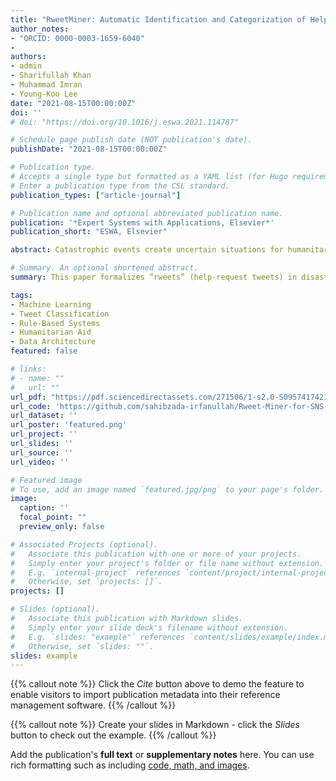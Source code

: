 ```yaml
---
title: "RweetMiner: Automatic Identification and Categorization of Help Requests on Twitter during Disasters"
author_notes:
- "ORCID: 0000-0003-1659-6040"
- 
authors:
- admin
- Sharifullah Khan
- Muhammad Imran
- Young-Koo Lee
date: "2021-08-15T00:00:00Z"
doi: ''
# doi: "https://doi.org/10.1016/j.eswa.2021.114787"

# Schedule page publish date (NOT publication's date).
publishDate: "2021-08-15T00:00:00Z"

# Publication type.
# Accepts a single type but formatted as a YAML list (for Hugo requirements).
# Enter a publication type from the CSL standard.
publication_types: ["article-journal"]

# Publication name and optional abbreviated publication name.
publication: '*Expert Systems with Applications, Elsevier*'
publication_short: "ESWA, Elsevier"

abstract: Catastrophic events create uncertain situations for humanitarian organizations locating and providing aid to affected people. Many people turn to social media during disasters for requesting help and/or providing relief to others. However, the majority of social media posts seeking help could not properly be detected and remained concealed because often they are noisy and ill-formed. Existing systems lack in planning an effective strategy for tweet preprocessing and grasping the contexts of tweets. This research, first of all, formally defines request tweets in the context of social networking sites, hereafter rweets, along with their different primary types and sub-types. Our main contributions are the identification and categorization of rweets. For rweet identification, we employ two approaches, namely a rule-based and logistic regression, and show their high precision and F1 scores. The rweets classification into sub-types such as medical, food, shelter, using logistic regression shows promising results and outperforms exiting works. Finally, we introduce an architecture to store intermediate data to accelerate the development process of the machine learning classifiers.

# Summary. An optional shortened abstract.
summary: This paper formalizes “rweets” (help-request tweets) in disaster contexts, categorizes them into primary types and subtypes, and develops both rule-based and logistic-regression models for their identification and classification (e.g., medical, food, shelter) with high precision and F1 scores. It also presents an intermediate-data storage architecture to streamline the development of these machine-learning classifiers.

tags:
- Machine Learning
- Tweet Classification
- Rule-Based Systems
- Humanitarian Aid
- Data Architecture
featured: false

# links:
# - name: ""
#   url: ""
url_pdf: "https://pdf.sciencedirectassets.com/271506/1-s2.0-S0957417421X00085/1-s2.0-S0957417421002281/main.pdf?X-Amz-Security-Token=IQoJb3JpZ2luX2VjEIP%2F%2F%2F%2F%2F%2F%2F%2F%2F%2FwEaCXVzLWVhc3QtMSJIMEYCIQCp3oJ4R3lSuSk1isi4SWkHo4aB%2BtG1G35%2BKXiqcw86mAIhALGqL4P%2FUF4ouqJ6IAQekT15yvVzB24CX4%2FEkRM7xqrkKrwFCIz%2F%2F%2F%2F%2F%2F%2F%2F%2F%2FwEQBRoMMDU5MDAzNTQ2ODY1Igx7fHuSO%2FFHZJUywkoqkAUqXDuKYd1vtUCPmRDwtlIDI2gptLYDlEB53rTCW29%2Bk6R3R6MU2t%2Fg5BKiALamhHk5ehQn58%2FnYNupaRnQJDIW%2FOszGAVNGcy01eB0XqoYMyE2Vu9XhlutpqexJDen7yem1VNBnuxITWB1nazu7Pxaawi65AQyD7NNgiMnpV%2F6FDDV5PuqzFH6Rzgjj5%2BJwioyAWKCeC8Aaag4lcRBYI%2BMgMPyWHTTh8iu%2Fq22KzA37VXrpFPW%2FZtPBEB3kZoYhuBtowznoWBRBw%2BkTiuRJQSRng5hPzZ6Cpa2w6iXyL0eNc%2BB8NvuNJjhM0CgMkrrI2NjLaFcSPJS6wIwG%2FkiBpTnVRZdHWR86g3Cga4nhm%2B3iatY2VP4XPgp6olibdlUvz%2FXAv8MPz%2FXmVTRaALw176funsvs5UdcA%2B5JYKzD3ShjhQ0xSmywu0pCOqhrZv8ZARnrxVQ3Fj%2Fk3TffIe4s8wlJ3nG9D4aHMAyK%2BY%2FHGuFbUooaXpN6blnCcrfOx1cKeSOa7WimIBUfQ26rdpFIXjdq6C%2FDbIWyIrJgiglhIlO5OEykqBWKee20bfDU6qzR2m9qx4HysGwQgdEPElv%2B7RIlZUS5%2FRIVxEjV0mPigu1Ew9rza0JnXI6ihY%2Byj9abz%2BhUfSPbfOm%2FkG9Ibke940V%2Baq4KFAoLMXeehtMTWutktwF1sP%2FEhz1rW7WlHFfr%2Fj9BHRmSXT7g5Q8sudaUgvFFIQEVbjqa%2FVzvg5wEoEAEg0fd%2F60L0vmJ0lA%2Fa22VaLSI8%2B5ToxI8X9ip9uHFMMBt0ZW2IQ8holdWWIuePBfXDuUhxQMu294PqZQZFAPjRJHDDfOzyYL0Ij40p5LCzZAzfBlHotKvtmH3%2F5nqI5YSDDt57PDBjqwASvB%2Fp4jRzZC4WeEDs5sE0vkjAS8FiAGUEVpErA5l4KlsLCI16vEQiIahrobsgA0SasSm6FPiutm0CvkjzjkQbb%2F899Zr1yOqCBORL9hBt2jzZ0bDd1LRJ%2FXS7%2B%2Be0uFTA4rtOQ5KLPE2DPQY7KDNyks8gMD6MKITBVUNIKtE7Zp%2BUEA2pFcjs5JOf9TBxR2BDedN%2BjhWPZ6%2FIhkRU%2FBjNyImB329iDodpY86VYM6%2FUR&X-Amz-Algorithm=AWS4-HMAC-SHA256&X-Amz-Date=20250708T113703Z&X-Amz-SignedHeaders=host&X-Amz-Expires=299&X-Amz-Credential=ASIAQ3PHCVTYXJQ7DD5E%2F20250708%2Fus-east-1%2Fs3%2Faws4_request&X-Amz-Signature=032feab1443665f5409d30f191556ca3e40b01db5eb06ede3b9caa5c324c9a94&hash=f85d4107ff92ebbede5bbd00ee52e55243eedaa189c3d005192d625ff488d9a2&host=68042c943591013ac2b2430a89b270f6af2c76d8dfd086a07176afe7c76c2c61&pii=S0957417421002281&tid=spdf-32d42ddc-e976-4687-8476-329af00853fd&sid=8197349993c2924cd42a97356e2375afd449gxrqa&type=client&tsoh=d3d3LnNjaWVuY2VkaXJlY3QuY29t&rh=d3d3LnNjaWVuY2VkaXJlY3QuY29t&ua=11145d530606535d5b5150&rr=95bf49913a1ff5e5&cc=kr#page=1.00&gsr=0"
url_code: 'https://github.com/sahibzada-irfanullah/Rweet-Miner-for-SNS'
url_dataset: ''
url_poster: 'featured.png'
url_project: ''
url_slides: ''
url_source: ''
url_video: ''

# Featured image
# To use, add an image named `featured.jpg/png` to your page's folder. 
image:
  caption: ''
  focal_point: ""
  preview_only: false

# Associated Projects (optional).
#   Associate this publication with one or more of your projects.
#   Simply enter your project's folder or file name without extension.
#   E.g. `internal-project` references `content/project/internal-project/index.md`.
#   Otherwise, set `projects: []`.
projects: []

# Slides (optional).
#   Associate this publication with Markdown slides.
#   Simply enter your slide deck's filename without extension.
#   E.g. `slides: "example"` references `content/slides/example/index.md`.
#   Otherwise, set `slides: ""`.
slides: example
---
```


{{% callout note %}}
Click the *Cite* button above to demo the feature to enable visitors to import publication metadata into their reference management software.
{{% /callout %}}

{{% callout note %}}
Create your slides in Markdown - click the *Slides* button to check out the example.
{{% /callout %}}

Add the publication's **full text** or **supplementary notes** here. You can use rich formatting such as including [code, math, and images](https://docs.hugoblox.com/content/writing-markdown-latex/).
